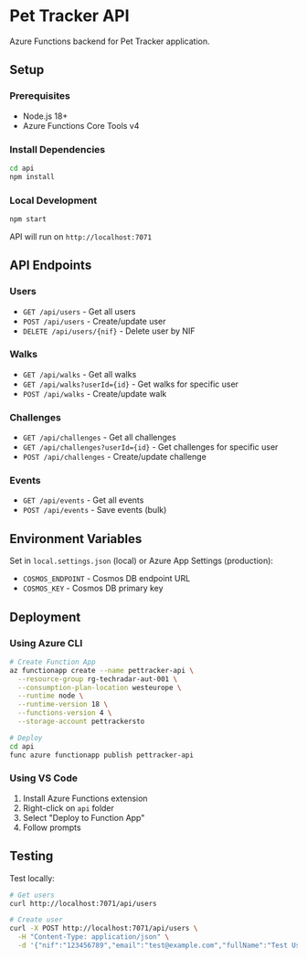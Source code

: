 # Pet Tracker API

Azure Functions backend for Pet Tracker application.

## Setup

### Prerequisites
- Node.js 18+
- Azure Functions Core Tools v4

### Install Dependencies
```bash
cd api
npm install
```

### Local Development
```bash
npm start
```

API will run on `http://localhost:7071`

## API Endpoints

### Users
- `GET /api/users` - Get all users
- `POST /api/users` - Create/update user
- `DELETE /api/users/{nif}` - Delete user by NIF

### Walks
- `GET /api/walks` - Get all walks
- `GET /api/walks?userId={id}` - Get walks for specific user
- `POST /api/walks` - Create/update walk

### Challenges
- `GET /api/challenges` - Get all challenges
- `GET /api/challenges?userId={id}` - Get challenges for specific user  
- `POST /api/challenges` - Create/update challenge

### Events
- `GET /api/events` - Get all events
- `POST /api/events` - Save events (bulk)

## Environment Variables

Set in `local.settings.json` (local) or Azure App Settings (production):

- `COSMOS_ENDPOINT` - Cosmos DB endpoint URL
- `COSMOS_KEY` - Cosmos DB primary key

## Deployment

### Using Azure CLI
```bash
# Create Function App
az functionapp create --name pettracker-api \
  --resource-group rg-techradar-aut-001 \
  --consumption-plan-location westeurope \
  --runtime node \
  --runtime-version 18 \
  --functions-version 4 \
  --storage-account pettrackersto

# Deploy
cd api
func azure functionapp publish pettracker-api
```

### Using VS Code
1. Install Azure Functions extension
2. Right-click on `api` folder
3. Select "Deploy to Function App"
4. Follow prompts

## Testing

Test locally:
```bash
# Get users
curl http://localhost:7071/api/users

# Create user
curl -X POST http://localhost:7071/api/users \
  -H "Content-Type: application/json" \
  -d '{"nif":"123456789","email":"test@example.com","fullName":"Test User"}'
```
